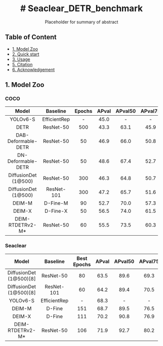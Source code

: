 <h1 align = "center"> # Seaclear_DETR_benchmark </h1>

<p align = "center"> Placeholder for summary of abstract </p>

## Table of Content
* [1. Model Zoo](https://github.com/varnan6/Seaclear_DETR_benchmark?tab=readme-ov-file#1-model-zoo)
* [2. Quick start](https://github.com/varnan6/Seaclear_DETR_benchmark?tab=readme-ov-file#2-quick-start)
* [3. Usage](https://github.com/varnan6/Seaclear_DETR_benchmark?tab=readme-ov-file#3-usage)
* [5. Citation](https://github.com/varnan6/Seaclear_DETR_benchmark?tab=readme-ov-file#5-citation)
* [6. Acknowledgement](https://github.com/varnan6/Seaclear_DETR_benchmark?tab=readme-ov-file#6-acknowledgement)

## 1. Model Zoo

### COCO
| Model                   | Baseline     | Epochs | APval | APval50 | APval75 | APvalS | APvalM | APvalL | Config |
| :---------------------: | :----------: | :----: | :---: | :-----: | :-----: | :----: | :----: | :----: | :----: |
| YOLOv6-S                | EfficientRep | -      | 45.0  |   -     |   -     |   -    |   -    |   -    |   -    |
| DETR                    | ResNet-50    | 500    | 43.3  | 63.1    | 45.9    | 22.5   | 47.3   | 61.1   |   -    |
| DAB-Deformable-DETR     | ResNet-50    | 50     | 46.9  | 66.0    | 50.8    | 30.1   | 50.4   | 62.5   |   -    |
| DN-Deformable-DETR      | ResNet-50    | 50     | 48.6  | 67.4    | 52.7    | 31.0   | 52.0   | 63.7   |   -    |
| DiffusionDet (1@500)    | ResNet-50    | 300    | 46.3  | 64.8    | 50.7    | 28.6   | 49.0   | 62.1   |   -    |
| DiffusionDet (1@500)    | ResNet-101   | 300    | 47.2  | 65.7    | 51.6    | 30.2   | 50.2   | 62.7   |   -    |
| DEIM-M                  | D-Fine-M     | 90     | 52.7  | 70.0    | 57.3    | 35.3   | 56.7   | 69.5   | [yml](./configs/deim_dfine/deim_hgnetv2_m_coco.yml) |
| DEIM-X                  | D-Fine-X     | 50     | 56.5  | 74.0    | 61.5    | 38.8   | 61.4   | 74.2   | [yml](./configs/deim_dfine/deim_hgnetv2_x_coco.yml) |
| DEIM-RTDETRv2-M*        | ResNet-50    | 60     | 55.5  | 73.5    | 60.3    | 37.9   | 59.9   | 73.0   |   -    |

### Seaclear
| Model                   | Baseline     | Best Epochs | APval | APval50 | APval75 | APvalS | APvalM | APvalL |
| :---------------------: | :--------:   | :---------: | :---: | :-----: | :-----: | :----: | :----: | :----: |
| DiffusionDet (1@500)[8] | ResNet-50    | 80          | 63.5  | 89.6    | 69.3    | 33.1   | 47.9   | 69.7   |
| DiffusionDet (1@500)[8] | ResNet-101   | 60          | 64.2  | 89.4    | 70.5    | 33.4   | 48.4   | 70.2   |
| YOLOv6-S                | EfficientRep | -           | 68.3  |   -     |   -     |   -    |   -    |   -    |
| DEIM-M                  | D-Fine       | 151         | 68.7  | 89.5    | 76.5    | 32.0   | 56.2   | 75.2   |
| DEIM-X                  | D-Fine       | 111         | 70.2  | 90.8    | 76.9    | 34.8   | 57.3   | 77.4   |
| DEIM-RTDETRv2-M*        | ResNet-50    | 106         | 71.9  | 92.7    | 80.2    | 34.8   | 57.6   | 77.8   |
